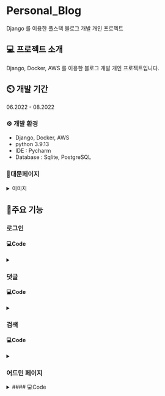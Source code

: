 # Personal_Blog
Django 를 이용한 풀스택 블로그 개발 개인 프로젝트

## 💻 프로젝트 소개
Django, Docker, AWS 를 이용한 블로그 개발 개인 프로젝트입니다.

## ⏲️ 개발 기간
06.2022 - 08.2022

### ⚙️ 개발 환경
<ul>
  <li>Django, Docker, AWS</li>
  <li>python 3.9.13</li>
  <li>IDE : Pycharm</li>
  <li>Database : Sqlite, PostgreSQL</li>
</ul>

### 🚪대문페이지
<details>
  <summary>이미지</summary>

  ![대문페이지](https://github.com/MinjoonHK/Personal_Blog/assets/108560916/68e8fbdf-32a5-4ee7-bbcf-bacc8e71c61b)

</details>

## 📌주요 기능
### 로그인
#### 💻Code
<details>
  <summary></summary>

  <a href="https://github.com/MinjoonHK/Personal_Blog/wiki/Personal_Blog-%EC%A3%BC%EC%9A%94%EA%B8%B0%EB%8A%A5-%E2%80%90-%EB%A1%9C%EA%B7%B8%EC%9D%B8">위키로 이동</a>
</details>

### 댓글
#### 💻Code
<details>
  <summary></summary>

  <a href="https://github.com/MinjoonHK/Personal_Blog/wiki/Personal_Blog-%EC%A3%BC%EC%9A%94%EA%B8%B0%EB%8A%A5-%E2%80%90-%EB%8C%93%EA%B8%80">위키로 이동</a>
</details>

### 검색
#### 💻Code
<details>
  <summary></summary>

  <a href="https://github.com/MinjoonHK/Personal_Blog/wiki/Personal_Blog-%EC%A3%BC%EC%9A%94%EA%B8%B0%EB%8A%A5-%E2%80%90-%EA%B2%80%EC%83%89">위키로 이동</a>
</details>

### 어드민 페이지

<details>
  <summary>#### 💻Code</summary>

  <a href="https://github.com/MinjoonHK/Personal_Blog/wiki/Personal_Blog-%EC%A3%BC%EC%9A%94%EA%B8%B0%EB%8A%A5-%E2%80%90-%EC%96%B4%EB%93%9C%EB%AF%BC-%ED%8E%98%EC%9D%B4%EC%A7%80">위키로 이동</a>
</details>

